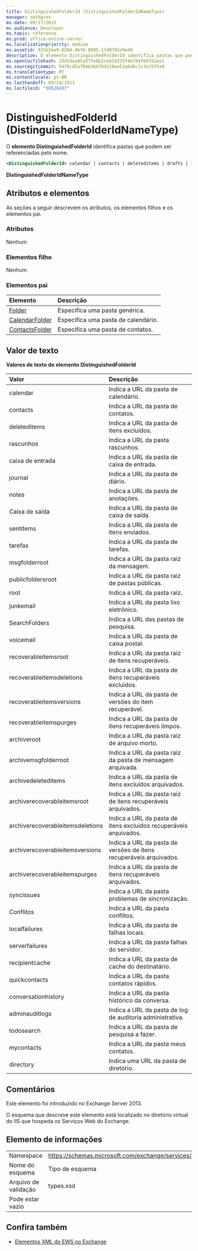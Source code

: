 ```yaml
---
title: DistinguishedFolderId (DistinguishedFolderIdNameType)
manager: sethgros
ms.date: 09/17/2015
ms.audience: Developer
ms.topic: reference
ms.prod: office-online-server
ms.localizationpriority: medium
ms.assetid: 915b2ee9-8284-4bf6-8995-1fd0785e9e48
description: O elemento DistinguishedFolderId identifica pastas que podem ser referenciadas pelo nome.
ms.openlocfilehash: 23d1dead5a97fe8b2ceb29235f4b784f667d2ee1
ms.sourcegitcommit: 54f6cd5a704b36b76d110ee53a6d6c1c3e15f5a9
ms.translationtype: MT
ms.contentlocale: pt-BR
ms.lasthandoff: 09/24/2021
ms.locfileid: "59526437"
---
```

# <a name="distinguishedfolderid-distinguishedfolderidnametype"></a>DistinguishedFolderId (DistinguishedFolderIdNameType)

O **elemento DistinguishedFolderId** identifica pastas que podem ser referenciadas pelo nome. 
  
```XML
<DistinguishedFolderId> calendar | contacts | deleteditems | drafts | inbox | journal | notes | outbox | sentitems | tasks | msgfolderroot | publicfoldersroot | root | junkemail | searchfolders | voicemail | recoverableitemsroot | recoverableitemsdeletions | recoverableitemsversions | recoverableitemspurges | archiveroot | archivemsgfolderroot | archivedeleteditems | archiverecoverableitemsroot | archiverecoverableitemsdeletions | archiverecoverableitemsversions | archiverecoverableitemspurges | syncissues | conflicts | localfailures | serverfailures | recipientcache | quickcontacts | conversationhistory | adminauditlogs | todosearch | mycontacts | directory | imcontactlist | peopleconnect</DistinguishedFolderId>
```

 **DistinguishedFolderIdNameType**
## <a name="attributes-and-elements"></a>Atributos e elementos

As seções a seguir descrevem os atributos, os elementos filhos e os elementos pai.
  
### <a name="attributes"></a>Atributos

Nenhum
  
### <a name="child-elements"></a>Elementos filho

Nenhum
  
### <a name="parent-elements"></a>Elementos pai

|**Elemento**|**Descrição**|
|:-----|:-----|
|[Folder](folder.md) <br/> |Especifica uma pasta genérica.  <br/> |
|[CalendarFolder](calendarfolder.md) <br/> |Especifica uma pasta de calendário.  <br/> |
|[ContactsFolder](contactsfolder.md) <br/> |Especifica uma pasta de contatos.  <br/> |
   
## <a name="text-value"></a>Valor de texto

**Valores de texto do elemento DistinguishedFolderId**

|**Valor**|**Descrição**|
|:-----|:-----|
|calendar  <br/> |Indica a URL da pasta de calendário.  <br/> |
|contacts  <br/> |Indica a URL da pasta de contatos.  <br/> |
|deleteditems  <br/> |Indica a URL da pasta de itens excluídos.  <br/> |
|rascunhos  <br/> |Indica a URL da pasta rascunhos.  <br/> |
|caixa de entrada  <br/> |Indica a URL da pasta de caixa de entrada.  <br/> |
|journal  <br/> |Indica a URL da pasta de diário.  <br/> |
|notes  <br/> |Indica a URL da pasta de anotações.  <br/> |
|Caixa de saída  <br/> |Indica a URL da pasta de caixa de saída.  <br/> |
|sentitems  <br/> |Indica a URL da pasta de itens enviados.  <br/> |
|tarefas  <br/> |Indica a URL da pasta de tarefas.  <br/> |
|msgfolderroot  <br/> |Indica a URL da pasta raiz da mensagem.  <br/> |
|publicfoldersroot  <br/> |Indica a URL da pasta raiz de pastas públicas.  <br/> |
|root  <br/> |Indica a URL da pasta raiz.  <br/> |
|junkemail  <br/> |Indica a URL da pasta lixo eletrônico.  <br/> |
|SearchFolders  <br/> |Indica a URL das pastas de pesquisa.  <br/> |
|voicemail  <br/> |Indica a URL da pasta de caixa postal.  <br/> |
|recoverableitemsroot  <br/> |Indica a URL da pasta raiz de itens recuperáveis.  <br/> |
|recoverableitemsdeletions  <br/> |Indica a URL da pasta de itens recuperáveis excluídos.  <br/> |
|recoverableitemsversions  <br/> |Indica a URL da pasta de versões do item recuperável.  <br/> |
|recoverableitemspurges  <br/> |Indica a URL da pasta de itens recuperáveis limpos.  <br/> |
|archiveroot  <br/> |Indica a URL da pasta raiz de arquivo morto.  <br/> |
|archivemsgfolderroot  <br/> |Indica a URL da pasta raiz da pasta de mensagem arquivada.  <br/> |
|archivedeleteditems  <br/> |Indica a URL da pasta de itens excluídos arquivados.  <br/> |
|archiverecoverableitemsroot  <br/> |Indica a URL da pasta raiz de itens recuperáveis arquivados.  <br/> |
|archiverecoverableitemsdeletions  <br/> |Indica a URL da pasta de itens excluídos recuperáveis arquivados.  <br/> |
|archiverecoverableitemsversions  <br/> |Indica a URL da pasta de versões de itens recuperáveis arquivados.  <br/> |
|archiverecoverableitemspurges  <br/> |Indica a URL da pasta de itens recuperáveis arquivados.  <br/> |
|syncissues  <br/> |Indica a URL da pasta problemas de sincronização.  <br/> |
|Conflitos  <br/> |Indica a URL da pasta conflitos.  <br/> |
|localfailures  <br/> |Indica a URL da pasta de falhas locais.  <br/> |
|serverfailures  <br/> |Indica a URL da pasta falhas do servidor.  <br/> |
|recipientcache  <br/> |Indica a URL da pasta de cache do destinatário.  <br/> |
|quickcontacts  <br/> |Indica a URL da pasta contatos rápidos.  <br/> |
|conversationhistory  <br/> |Indica a URL da pasta histórico da conversa.  <br/> |
|adminauditlogs  <br/> |Indica a URL da pasta de log de auditoria administrativa.  <br/> |
|todosearch  <br/> |Indica a URL da pasta de pesquisa a fazer.  <br/> |
|mycontacts  <br/> |Indica a URL da pasta meus contatos.  <br/> |
|directory  <br/> |Indica uma URL da pasta de diretório.  <br/> |
   
## <a name="remarks"></a>Comentários

Este elemento foi introduzido no Exchange Server 2013.
  
O esquema que descreve este elemento está localizado no diretório virtual do IIS que hospeda os Serviços Web do Exchange.
  
## <a name="element-information"></a>Elemento de informações

|||
|:-----|:-----|
|Namespace  <br/> |https://schemas.microsoft.com/exchange/services/2006/types  <br/> |
|Nome do esquema  <br/> |Tipo de esquema  <br/> |
|Arquivo de validação  <br/> |types.xsd  <br/> |
|Pode estar vazio  <br/> ||
   
## <a name="see-also"></a>Confira também

- [Elementos XML do EWS no Exchange](ews-xml-elements-in-exchange.md)

